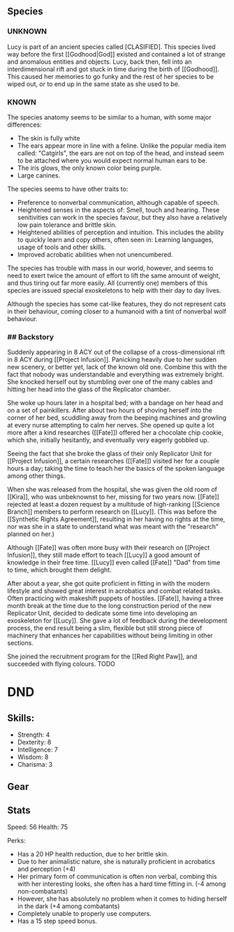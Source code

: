 
## Species
### UNKNOWN

Lucy is part of an ancient species called \[CLASIFIED]. This species lived way before the first [[Godhood|God]] existed and contained a lot of strange and anomalous entities and objects. Lucy, back then, fell into an interdimensional rift and got stuck in time during the birth of [[Godhood]]. This caused her memories to go funky and the rest of her species to be wiped out, or to end up in the same state as she used to be.
### KNOWN

The species anatomy seems to be similar to a human, with some major differences:
- The skin is fully white
- The ears appear more in line with a feline. Unlike the popular media item called: "Catgirls", the ears are not on top of the head, and instead seem to be attached where you would expect normal human ears to be.
- The iris glows, the only known color being purple.
- Large canines.

The species seems to have other traits to:
- Preference to nonverbal communication, although capable of speech.
- Heightened senses in the aspects of: Smell, touch and hearing. These senitivities can work in the species favour, but they also have a relatively low pain tolerance and brittle skin.
- Heightened abilities of perception and intuition. This includes the ability to quickly learn and copy others, often seen in: Learning languages, usage of tools and other skills.
- Improved acrobatic abilities when not unencumbered. 

The species has trouble with mass in our world, however, and seems to need to exert twice the amount of effort to lift the same amount of weight, and thus tiring out far more easily. All (currently one) members of this species are issued special exoskeletons to help with their day to day lives.

Although the species has some cat-like features, they do not represent cats in their behaviour, coming closer to a humanoid with a tint of nonverbal wolf behaviour.

### ## Backstory

Suddenly appearing in 8 ACY out of the collapse of a cross-dimensional rift in 8 ACY during [[Project Infusion]]. Panicking heavily due to her sudden new scenery, or better yet, lack of the known old one. Combine this with the fact that nobody was understandable and everything was extremely bright. She knocked herself out by stumbling over one of the many cables and hitting her head into the glass of the Replicator chamber.

She woke up hours later in a hospital bed; with a bandage on her head and on a set of painkillers.
After about two hours of shoving herself into the corner of her bed, scuddling away from the beeping machines and growling at every nurse attempting to calm her nerves. She opened up quite a lot more after a kind researches ([[Fate]]) offered her a chocolate chip cookie, which she, initially hesitantly, and eventually very eagerly gobbled up.

Seeing the fact that she broke the glass of their only Replicator Unit for [[Project Infusion]], a certain researches ([[Fate]]) visited her for a couple hours a day; taking the time to teach her the basics of the spoken language among other things.

When she was released from the hospital, she was given the old room of [[Kira]], who was unbeknownst to her, missing for two years now. [[Fate]] rejected at least a dozen request by a multitude of high-ranking [[Science Branch]] members to perform research on [[Lucy]]. (This was before the [[Synthetic Rights Agreement]], resulting in her having no rights at the time, nor was she in a state to understand what was meant with the "research" planned on her.)

Although [[Fate]] was often more busy with their research on [[Project Infusion]], they still made effort to teach [[Lucy]] a good amount of knowledge in their free time. [[Lucy]] even called [[Fate]] "Dad" from time to time, which brought them delight.

After about a year, she got quite proficient in fitting in with the modern lifestyle and showed great interest in acrobatics and combat related tasks. Often practicing with makeshift puppets of hostiles. [[Fate]], having a three month break at the time due to the long construction period of the new Replicator Unit, decided to dedicate some time into developing an exoskeleton for [[Lucy]]. She gave a lot of feedback during the development process, the end result being a slim, flexible but still strong piece of machinery that enhances her capabilities without being limiting in other sections.

She joined the recruitment program for the [[Red Right Paw]], and succeeded with flying colours.
TODO

# DND
## Skills:
- Strength: 4
- Dexterity: 8
- Intelligence: 7
- Wisdom: 8
- Charisma: 3

## Gear


## Stats
Speed: 56
Health: 75

Perks:
- Has a 20 HP health reduction, due to her brittle skin.
- Due to her animalistic nature, she is naturally proficient in acrobatics and perception (+4)
- Her primary form of communication is often non verbal, combing this with her interesting looks, she often has a hard time fitting in. (-4 among non-combatants)
- However, she has absolutely no problem when it comes to hiding herself in the dark (+4 among combatants) 
- Completely unable to properly use computers.
- Has a 15 step speed bonus.
